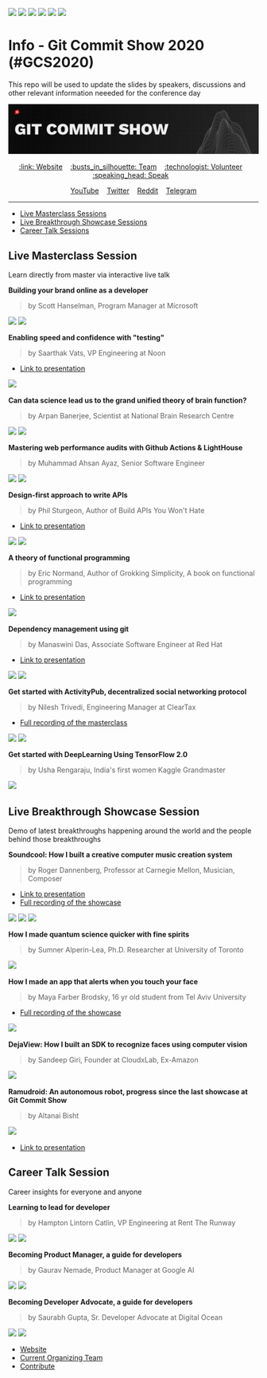 [![](https://img.shields.io/badge/Speakers-17-brightgreen)](https://gitcommit.show)
[![](https://img.shields.io/badge/Venue-Online-brightgreen)](https://gitcommit.show)
[![](https://img.shields.io/badge/Contributors-37-brightgreen)](https://gitcommit.show)
[![](https://img.shields.io/badge/Season-02-brightgreen)](https://gitcommit.show)
[![](https://img.shields.io/badge/Interactive-Yes-brightgreen)](https://gitcommit.show)
[![](https://img.shields.io/badge/Price-Free-brightgreen)](https://gitcommit.show)


# Info - Git Commit Show 2020  (#GCS2020)

This repo will be used to update the slides by speakers, discussions and other relevant information neeeded for the conference day

![Banner Image](https://github.com/Git-Commit-Show/gcs2020/raw/master/banner_left%201500x300 "GCS2020 Banner")

<p align="center">
	<a href="http://gitcommit.show/">:link: Website</a>&nbsp;&nbsp;&nbsp;
	<a href="http://bit.ly/teamgcs">:busts_in_silhouette: Team</a>&nbsp;&nbsp;&nbsp;
	<a href="http://push.gitcommit.show/">:technologist: Volunteer</a>&nbsp;&nbsp;&nbsp;
  <a href="http://push.gitcommit.show/">:speaking_head: Speak</a>&nbsp;&nbsp;&nbsp;
</p>

<p align="center">
  <a href="https://www.youtube.com/channel/UCw0-LetPQsqO70O-8QN8MVA?sub_confirmation=1">YouTube</a>&nbsp;&nbsp;&nbsp;
  <a href="https://twitter.com/Invide_Labs">Twitter</a>&nbsp;&nbsp;&nbsp;
  <a href="https://www.reddit.com/r/GitCommitShow/">Reddit</a>&nbsp;&nbsp;&nbsp;
  <a href="https://t.me/gitcommitshow">Telegram</a>
</p>

<hr>

* [Live Masterclass Sessions](#live-masterclass-session)
* [Live Breakthrough Showcase Sessions](#live-breakthrough-showcase-session)
* [Career Talk Sessions](#career-talk-session)

## Live Masterclass Session

Learn directly from master via interactive live talk


**Building your brand online as a developer**

> by Scott Hanselman, Program Manager at Microsoft

[![](https://img.shields.io/badge/%23-Personal%20Branding-lightgrey)](https://gitcommit.show)
[![](https://img.shields.io/badge/%23-Networking-lightgrey)](https://gitcommit.show)


**Enabling speed and confidence with "testing"**

> by Saarthak Vats, VP Engineering at Noon

* [Link to presentation](https://drive.google.com/file/d/1O1jAQuKeP9U8mKfe-KCYdyuTsofF35ZX/view?usp=sharing)

[![](https://img.shields.io/badge/%23-Testing-lightgrey)](https://gitcommit.show)


**Can data science lead us to the grand unified theory of brain function?**

> by Arpan Banerjee, Scientist at National Brain Research Centre

[![](https://img.shields.io/badge/%23-NeuroScience-lightgrey)](https://gitcommit.show)
[![](https://img.shields.io/badge/%23-DataScience-lightgrey)](https://gitcommit.show)


**Mastering web performance audits with Github Actions & LightHouse**

> by Muhammad Ahsan Ayaz, Senior Software Engineer

[![](https://img.shields.io/badge/%23-Web-lightgrey)](https://gitcommit.show)
[![](https://img.shields.io/badge/%23-Performance-lightgrey)](https://gitcommit.show)


**Design-first approach to write APIs**

> by Phil Sturgeon, Author of Build APIs You Won't Hate

* [Link to presentation](https://drive.google.com/file/d/1Ar4FWktBzm4RnKlGCW2KeOC294WClsRI/view?usp=sharing)

[![](https://img.shields.io/badge/%23-API-lightgrey)](https://gitcommit.show)
[![](https://img.shields.io/badge/%23-Architecture-lightgrey)](https://gitcommit.show)


**A theory of functional programming**

> by Eric Normand, Author of Grokking Simplicity, A book on functional programming

* [Link to presentation](https://drive.google.com/file/d/1xxOib_9dr3a88GRk8_oO77NMYWVwG710/view?usp=sharing)

[![](https://img.shields.io/badge/%23-Functional%20Programming-lightgrey)](https://gitcommit.show)


**Dependency management using git**

> by Manaswini Das, Associate Software Engineer at Red Hat

* [Link to presentation](https://drive.google.com/file/d/1gGEpIKVEhvNpPN8SyyZgz_BXcrFrD2vE/view?usp=sharing)

[![](https://img.shields.io/badge/%23-Version%20Control-lightgrey)](https://gitcommit.show)
[![](https://img.shields.io/badge/%23-Development-lightgrey)](https://gitcommit.show)


**Get started with ActivityPub, decentralized social networking protocol**

> by Nilesh Trivedi, Engineering Manager at ClearTax

* [Full recording of the masterclass](https://youtu.be/vmshzcmTeB8)

[![](https://img.shields.io/badge/%23-Decentralized%20Comptuing-lightgrey)](https://gitcommit.show)
[![](https://img.shields.io/badge/%23-Social%20Networking-lightgrey)](https://gitcommit.show)


**Get started with DeepLearning Using TensorFlow 2.0**

> by Usha Rengaraju, India's first women Kaggle Grandmaster

[![](https://img.shields.io/badge/%23-Deep%20Learning-lightgrey)](https://gitcommit.show)


## Live Breakthrough Showcase Session

Demo of latest breakthroughs happening around the world and the people behind those breakthroughs

**Soundcool: How I built a creative computer music creation system**

> by Roger Dannenberg, Professor at Carnegie Mellon,  Musician, Composer

* [Link to presentation](https://drive.google.com/file/d/11nENFp9xOtC_5rUYy4CtWw6WUOyPohv7/view?usp=sharing)
* [Full recording of the showcase](https://youtu.be/OpH33P99UB8)

[![](https://img.shields.io/badge/%23-#HCI-lightgrey)](https://gitcommit.show)
[![](https://img.shields.io/badge/%23-Cognitive%20Science-lightgrey)](https://gitcommit.show)
[![](https://img.shields.io/badge/%23-Signal%20Procesing-lightgrey)](https://gitcommit.show)


**How I made quantum science quicker with fine spirits**

> by Sumner Alperin-Lea, Ph.D. Researcher at University of Toronto

[![](https://img.shields.io/badge/%23-Quantum%20Comptuing-lightgrey)](https://gitcommit.show)


**How I made an app that alerts when you touch your face**

> by Maya Farber Brodsky, 16 yr old student from Tel Aviv University

* [Full recording of the showcase](https://youtu.be/GClbYmCREU4)

[![](https://img.shields.io/badge/%23-Computer%20Vision-lightgrey)](https://gitcommit.show)


**DejaView: How I built an SDK to recognize faces using computer vision**

> by Sandeep Giri, Founder at CloudxLab, Ex-Amazon

[![](https://img.shields.io/badge/%23-Computer%20Vision-lightgrey)](https://gitcommit.show)



**Ramudroid: An autonomous robot, progress since the last showcase at Git Commit Show**

> by Altanai Bisht

[![](https://img.shields.io/badge/%23-Robotics-lightgrey)](https://gitcommit.show)

* [Link to presentation](https://drive.google.com/file/d/13074y_XEaS4Nw-JB9M2ikR9UyaQvcXpE/view?usp=sharing)



## Career Talk Session

Career insights for everyone and anyone


**Learning to lead for developer**

> by Hampton Lintorn Catlin, VP Engineering at Rent The Runway

[![](https://img.shields.io/badge/%23-Career-lightgrey)](https://gitcommit.show)
[![](https://img.shields.io/badge/%23-Leadership-lightgrey)](https://gitcommit.show)


**Becoming Product Manager, a guide for developers**

> by Gaurav Nemade, Product Manager at Google AI

[![](https://img.shields.io/badge/%23-Career-lightgrey)](https://gitcommit.show)
[![](https://img.shields.io/badge/%23-Product%20Management-lightgrey)](https://gitcommit.show)


**Becoming Developer Advocate, a guide for developers**

> by Saurabh Gupta, Sr. Developer Advocate at Digital Ocean

[![](https://img.shields.io/badge/%23-Career-lightgrey)](https://gitcommit.show)
[![](https://img.shields.io/badge/%23-DevRel-lightgrey)](https://gitcommit.show)



* [Website](http://gitcommit.show/)
* [Current Organizing Team](http://bit.ly/teamgcs)
* [Contribute](http://push.gitcommit.show/)

